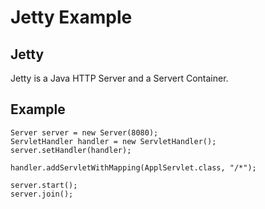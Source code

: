 # Jetty Example

## Jetty 
Jetty is a Java HTTP Server and a Servert Container.

## Example
```
Server server = new Server(8080);
ServletHandler handler = new ServletHandler();
server.setHandler(handler);

handler.addServletWithMapping(ApplServlet.class, "/*");

server.start();
server.join();
```